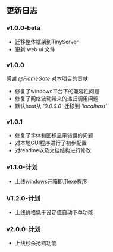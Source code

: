 ## 更新日志

### v1.0.0-beta
- 迁移整体框架到TinyServer
- 更新 web ui 文件

### v1.0.0
感谢 [*@FlameGate*](https://gitee.com/yanwen0614) 对本项目的贡献
- 修复了windows平台下的兼容性问题
- 修复了网络波动带来的递归调用问题
- 默认host从 *'0.0.0.0'* 迁移到 *'localhost'*

### v1.0.1
- 修复了字体和图标显示错误的问题
- 对本地GUI程序进行了初步配置
- 对readme以及文档结构进行修改

### v1.1.0-计划
- 上线windows开箱即用exe程序

### V1.2.0-计划
- 上线价格低于设定值自动下单功能

### v2.0.0-计划
- 上线秒杀抢购功能
